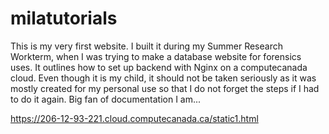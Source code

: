 # milatutorials
This is my very first website. I built it during my Summer Research Workterm, when I was trying to make a database website for forensics uses. 
It outlines how to set up backend with Nginx on a computecanada cloud. Even though it is my child, it should not be taken seriously as it was mostly created for my personal use so that I do not forget the steps if I had to do it again. Big fan of documentation I am...


https://206-12-93-221.cloud.computecanada.ca/static1.html
